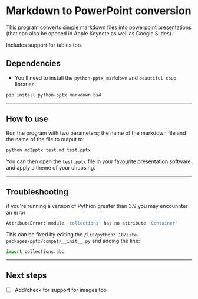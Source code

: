 # Markdown to PowerPoint conversion

This program converts simple markdown files into powerpoint presentations (that can also be opened in Apple Keynote as well as Google Slides).

Includes support for tables too.

## Dependencies

* You'll need to install the `python-pptx`, `markdown` and `beautiful soup` libraries.

``` bash
pip install python-pptx markdown bs4
```

---

## How to use

Run the program with two parameters; the name of the markdown file and the name of the file to output to:

``` bash
python md2pptx test.md test.pptx
```

You can then open the `test.pptx` file in your favourite presentation software and apply a theme of your choosing.

---

## Troubleshooting

if you're running a version of Pythion greater than 3.9 you may encounnter an error

```bash
AttributeError: module 'collections' has no attribute 'Container'
```

This can be fixed by editing the `/lib/python3.10/site-packages/pptx/compat/__init__.py` and adding the line:

``` python
import collections.abc
```

---

## Next steps

* [ ] Add/check for support for images too
